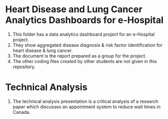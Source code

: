 # Heart Disease and Lung Cancer Analytics Dashboards for e-Hospital
1. This folder has a data analytics dashboard project for an e-Hospital project. 
2. They show aggregated disease diagnosis & risk factor identification for heart disease & lung cancer.
3. The document is the report prepared as a group for the project. 
4. The other coding files created by other students are not given in this repository.

# Technical Analysis
1. The technical analysis presentation is a critical analysis of a research paper which discusses an appointment system to reduce wait times in Canada.
